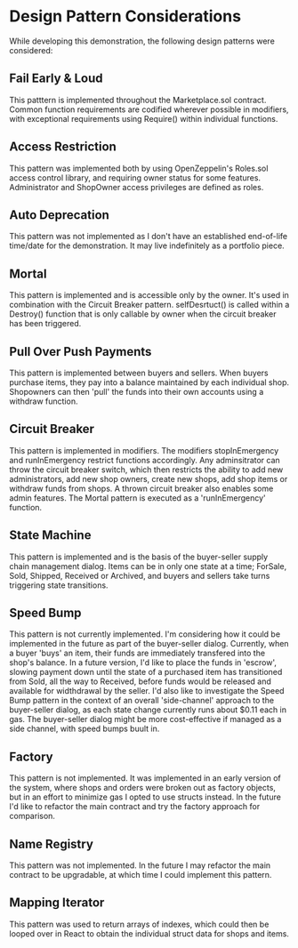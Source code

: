 # Design Pattern Considerations
While developing this demonstration, the following design patterns were considered:

## Fail Early & Loud
This patttern is implemented throughout the Marketplace.sol contract. Common function requirements are codified wherever possible in modifiers, with exceptional requirements using Require() within individual functions.

## Access Restriction
This pattern was implemented both by using OpenZeppelin's Roles.sol access control library, and requiring owner status for some features. Administrator and ShopOwner access privileges are defined as roles.

## Auto Deprecation
This pattern was not implemented as I don't have an established end-of-life time/date  for the demonstration. It may live indefinitely as a portfolio piece.

## Mortal
This pattern is implemented and is accessible only by the owner. It's used in combination with the Circuit Breaker pattern. selfDesrtuct() is called within a Destroy() function that is only callable by owner when the circuit breaker has been triggered.

## Pull Over Push Payments
This pattern is implemented between buyers and sellers. When buyers purchase items, they pay into a balance maintained by each individual shop. Shopowners can then 'pull' the funds into their own accounts using a withdraw function.

## Circuit Breaker
This pattern is implemented in modifiers. The modifiers stopInEmergency and runInEmergency restrict functions accordingly. Any adminsitrator can throw the circuit breaker switch, which then restricts the ability to add new administrators, add new shop owners, create new shops, add shop items or withdraw funds from shops. A thrown circuit breaker also enables some admin features. The Mortal pattern is executed as a 'runInEmergency' function. 

## State Machine
This pattern is implemented and is the basis of the buyer-seller supply chain management dialog. Items can be in only one state at a time; ForSale, Sold, Shipped, Received or Archived, and buyers and sellers take turns triggering state transitions.

## Speed Bump
This pattern is not currently implemented. I'm considering how it could be implemented in the future as part of the buyer-seller dialog. Currently, when a buyer 'buys' an item, their funds are immediately transfered into the shop's balance. In a future version, I'd like to place the funds in 'escrow', slowing payment down until the state of a purchased item has transitioned from Sold, all the way to Received, before funds would be released and available for widthdrawal by the seller. I'd also like to investigate the Speed Bump pattern in the context of an overall 'side-channel' approach to the buyer-seller dialog, as each state change currently runs about $0.11 each in gas. The buyer-seller dialog might be more cost-effective if managed as a side channel, with speed bumps buult in.

## Factory
This pattern is not implemented. It was implemented in an early version of the system, where shops and orders were broken out as factory objects, but in an effort to minimize gas I opted to use structs instead. In the future I'd like to refactor the main contract and try the factory approach for comparison.

## Name Registry
This pattern was not implemented. In the future I may refactor the main contract to be upgradable, at which time I could implement this pattern.

## Mapping Iterator
This pattern was used to return arrays of indexes, which could then be looped over in React to obtain the individual struct data for shops and items.
